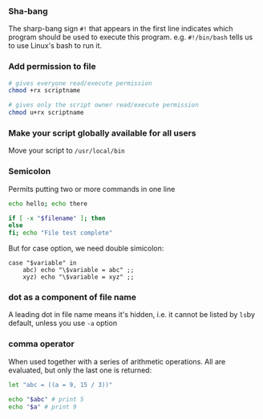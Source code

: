 ### Sha-bang

The sharp-bang sign `#!` that appears in the first line indicates which program should be used to execute this program.
e.g. `#!/bin/bash` tells us to use Linux's bash to run it.

### Add permission to file

```bash
# gives everyone read/execute permission
chmod +rx scriptname

# gives only the script owner read/execute permission
chmod u+rx scriptname
```

### Make your script globally available for all users

Move your script to `/usr/local/bin`

### Semicolon

Permits putting two or more commands in one line

```bash
echo hello; echo there

if [ -x "$filename" ]; then
else
fi; echo "File test complete"
```

But for case option, we need double simicolon:

```
case "$variable" in
    abc) echo "\$variable = abc" ;;
    xyz) echo "\$variable = xyz" ;;
```

### dot as a component of file name

A leading dot in file name means it's hidden, i.e. it cannot be listed by `ls`by default, unless you use `-a` option

### comma operator

When used together with a series of arithmetic operations. All are evaluated, but only the last one is returned:

```bash
let "abc = ((a = 9, 15 / 3))"

echo "$abc" # print 5
echo "$a" # print 9
```

